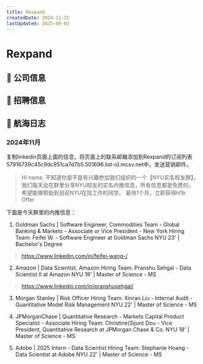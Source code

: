 ```yaml
---
title: Rexpand
createdDate: 2024-11-25
lastUpdated: 2025-09-03
---
```


# Rexpand

## 📌 公司信息

<StaffingCompanyTable companyJsonFileName="rexpand"/>

## 📢 招聘信息

## 🚢 航海日志

### 2024年11月

复制linkedin页面上面的信息，将页面上的联系邮箱添加到Rexpand的订阅列表57916739c45c9dc951ca7d7b5.501696.list-id.mcsv.net中，发送营销邮件。

> Hi name,
不知道你是不是有兴趣参加我们组织的一个【NYU实名校友群】，我们每天会在群里分享NYU校友的实名内推信息，所有信息都是免费的，希望能够帮助到目前NYU在找工作的同学。
最快1个月，立即获得H1b Offer

下面是今天群里的内推信息：
1. Goldman Sachs | Software Engineer, Commodities Team - Global Banking & Markets - Associate or Vice President - New York
   Hiring Team:
   Feifei W. - Software Engineer at Goldman Sachs
   NYU 23' | Bachelor's Degree
> https://www.linkedin.com/in/feifei-wang-/

2. Amazon | Data Scientist, Amazon
   Hiring Team:
   Pranshu Sehgal - Data Scientist II at Amazon
   NYU 19' | Master of Science - MS
> https://www.linkedin.com/in/pranshusehgal/

3. Morgan Stanley | Risk Officer
   Hiring Team:
   Xinran Liu - Internal Audit - Quantitative Model Risk Management
   NYU 22' | Master of Science - MS

4. JPMorganChase | Quantitative Research - Markets Capital Product Specialist - Associate
   Hiring Team:
   Christine(Sijun) Dou - Vice President, Quantitative Research at JPMorgan Chase & Co.
   NYU 18' | Master of Science - MS

5. Adobe | 2025 Intern - Data Scientist
   Hiring Team:
   Stephanie Hoang - Data Scientist at Adobe
   NYU 22' | Master of Science - MS